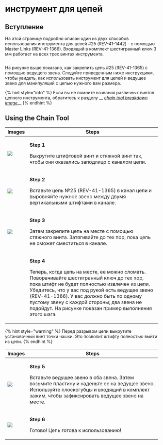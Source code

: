 # инструмент для цепей

## Вступление  <a href="#introduction-to-master-links" id="introduction-to-master-links"></a>



На этой странице подробно описан один из двух способов использования инструмента для цепей #25 (REV-41-1442) - с помощью Master Links (REV-41-1366). Входящий в комплект шестигранный ключ 3 мм работает на всех трех винтах инструмента.

<figure><img src="https://2589213514-files.gitbook.io/~/files/v0/b/gitbook-legacy-files/o/assets%2F-M5yw0n8IneF5-9ybLjT%2F-M8MDKLtpP_Ff3pwYo-V%2F-M8MFtPU9khNTNqfgPR0%2Fimage.png?alt=media&#x26;token=8b40bdfd-d4e1-4158-a14f-2c54275fd102" alt=""><figcaption></figcaption></figure>

На рисунке выше показано, как закрепить цепь #25 (REV-41-1365) с помощью ведущего звена. Следуйте приведенным ниже инструкциям, чтобы увидеть, как использовать инструмент для цепей и ведущее звено для манипуляций с цепью нужного вам размера.

{% hint style="info" %}
Если вы не помните названия различных винтов цепного инструмента, обратитесь к разделу __ [_chain tool breakdown image_](broken-reference)__
{% endhint %}

## Using the Chain Tool

| Images                                                                                                                                                                                                                          | **Steps**                                                                                                                                                                                                                                                                                                                                                                            |
| ------------------------------------------------------------------------------------------------------------------------------------------------------------------------------------------------------------------------------- | ------------------------------------------------------------------------------------------------------------------------------------------------------------------------------------------------------------------------------------------------------------------------------------------------------------------------------------------------------------------------------------ |
| ![](https://2589213514-files.gitbook.io/\~/files/v0/b/gitbook-legacy-files/o/assets%2F15mm%2F-M8HeUvYNA-VVA3OyqfO%2F-M8HfLA46VMY0b4vqBGe%2F2.jpeg?generation=1590524995301089\&alt=media)                                       | <p><strong>Step 1</strong></p><p>Выкрутите штифтовой винт и стяжной винт так, чтобы они оказались заподлицо с каналом цепи.</p>                                                                                                                                                                                                                                                      |
| ![](https://2589213514-files.gitbook.io/\~/files/v0/b/gitbook-legacy-files/o/assets%2F15mm%2F-M8HeUvYNA-VVA3OyqfO%2F-M8HfLA5XmM-7eqN6koS%2F3.jpeg?generation=1590524995435609\&alt=media)                                       | <p><strong>Step 2</strong></p><p>Вставьте цепь №25 (REV-41-1365) в канал цепи и выровняйте нужное звено между двумя вертикальными штифтами в канале.</p>                                                                                                                                                                                                                             |
| ![](https://2589213514-files.gitbook.io/\~/files/v0/b/gitbook-legacy-files/o/assets%2F15mm%2F-M8HeUvYNA-VVA3OyqfO%2F-M8HfLA6wB29Dvzv5jqa%2F4.jpeg?generation=1590524995419578\&alt=media)                                       | <p><strong>Step 3</strong></p><p>Затем закрепите цепь на месте с помощью стяжного винта. Затягивайте до тех пор, пока цепь не сможет сместиться в канале.</p>                                                                                                                                                                                                                        |
| <img src="https://2589213514-files.gitbook.io/~/files/v0/b/gitbook-legacy-files/o/assets%2F15mm%2F-M8HeUvYNA-VVA3OyqfO%2F-M8HfLA7JR_BOytQTH6t%2F5.jpeg?generation=1590524995329447&#x26;alt=media" alt="" data-size="original"> | <p><strong>Step 4</strong></p><p>Теперь, когда цепь на месте, ее можно сломать. Поворачивайте шестигранный ключ до тех пор, пока штифт не будет полностью извлечен из цепи. Убедитесь, что у вас под рукой есть ведущее звено (REV-41-1366). У вас должно быть по одному пустому звену с каждой стороны; два звена не подойдут. На рисунке показан пример выполнения этого шага.</p> |

{% hint style="warning" %}
Перед разрывом цепи выкрутите установочный винт точки чашки. Это позволит штифту полностью выйти из цепи.
{% endhint %}

| Images                                                                                                                                                                                     | Steps                                                                                                                                                                                                                             |
| ------------------------------------------------------------------------------------------------------------------------------------------------------------------------------------------ | --------------------------------------------------------------------------------------------------------------------------------------------------------------------------------------------------------------------------------- |
| ![](https://2589213514-files.gitbook.io/\~/files/v0/b/gitbook-legacy-files/o/assets%2F15mm%2F-M8HeUvYNA-VVA3OyqfO%2F-M8HfLA8NxF5\_CHO0ov2%2F6.jpeg?generation=1590524995327823\&alt=media) | <p><strong>Step 5</strong></p><p>Вставьте ведущее звено в оба звена. Затем возьмите пластину и наденьте ее на ведущее звено. Используйте плоскогубцы и входящий в комплект зажим, чтобы зафиксировать ведущее звено на месте.</p> |
| ![](https://2589213514-files.gitbook.io/\~/files/v0/b/gitbook-legacy-files/o/assets%2F15mm%2F-M8HeUvYNA-VVA3OyqfO%2F-M8HfLA9avl9GM-lFvQ0%2F7.jpeg?generation=1590524995415853\&alt=media)  | <p><strong>Step 6</strong></p><p>Готово! Цепь готова к использованию!</p>                                                                                                                                                         |
